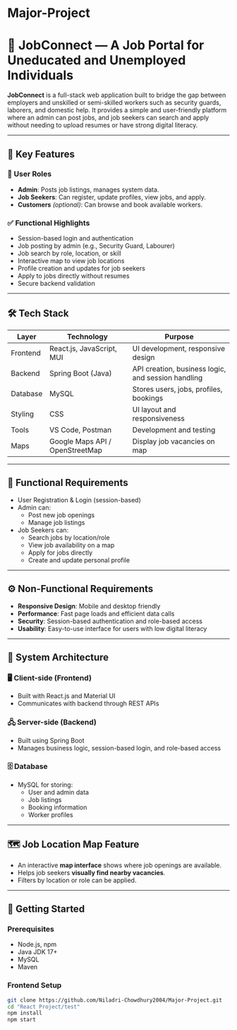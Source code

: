 # Major-Project  
# 👷 JobConnect — A Job Portal for Uneducated and Unemployed Individuals

**JobConnect** is a full-stack web application built to bridge the gap between employers and unskilled or semi-skilled workers such as security guards, laborers, and domestic help. It provides a simple and user-friendly platform where an admin can post jobs, and job seekers can search and apply without needing to upload resumes or have strong digital literacy.

---

## 📌 Key Features

### 👤 User Roles
- **Admin**: Posts job listings, manages system data.
- **Job Seekers**: Can register, update profiles, view jobs, and apply.
- **Customers** *(optional)*: Can browse and book available workers.

### ✅ Functional Highlights
- Session-based login and authentication
- Job posting by admin (e.g., Security Guard, Labourer)
- Job search by role, location, or skill
- Interactive map to view job locations
- Profile creation and updates for job seekers
- Apply to jobs directly without resumes
- Secure backend validation

---

## 🛠️ Tech Stack

| Layer         | Technology                     | Purpose                                           |
|---------------|-------------------------------|---------------------------------------------------|
| Frontend      | React.js, JavaScript, MUI      | UI development, responsive design                 |
| Backend       | Spring Boot (Java)             | API creation, business logic, and session handling|
| Database      | MySQL                          | Stores users, jobs, profiles, bookings            |
| Styling       | CSS                            | UI layout and responsiveness                      |
| Tools         | VS Code, Postman               | Development and testing                           |
| Maps          | Google Maps API / OpenStreetMap  | Display job vacancies on map         |

---

## 🧪 Functional Requirements

- User Registration & Login (session-based)
- Admin can:
  - Post new job openings
  - Manage job listings
- Job Seekers can:
  - Search jobs by location/role
  - View job availability on a map
  - Apply for jobs directly
  - Create and update personal profile

---

## ⚙️ Non-Functional Requirements

- **Responsive Design**: Mobile and desktop friendly
- **Performance**: Fast page loads and efficient data calls
- **Security**: Session-based authentication and role-based access
- **Usability**: Easy-to-use interface for users with low digital literacy


---

## 🧱 System Architecture

### 🖥️ Client-side (Frontend)
- Built with React.js and Material UI
- Communicates with backend through REST APIs

### 🖧 Server-side (Backend)
- Built using Spring Boot
- Manages business logic, session-based login, and role-based access

### 🗄️ Database
- MySQL for storing:
  - User and admin data
  - Job listings
  - Booking information
  - Worker profiles

---

## 🗺️ Job Location Map Feature

- An interactive **map interface** shows where job openings are available.
- Helps job seekers **visually find nearby vacancies**.
- Filters by location or role can be applied.

---

## 🚀 Getting Started

### Prerequisites
- Node.js, npm
- Java JDK 17+
- MySQL
- Maven

### Frontend Setup

```bash
git clone https://github.com/Niladri-Chowdhury2004/Major-Project.git
cd "React Project/test"
npm install
npm start
